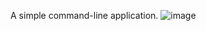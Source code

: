 A simple command-line application.
![image](https://user-images.githubusercontent.com/70340981/177228669-e2eb7c09-985b-4a94-b87b-183ca3ffd479.png)

